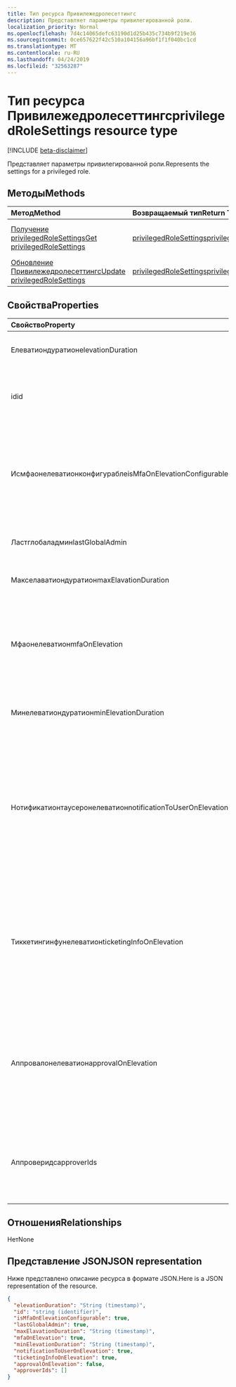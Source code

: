```yaml
---
title: Тип ресурса Привилежедролесеттингс
description: Представляет параметры привилегированной роли.
localization_priority: Normal
ms.openlocfilehash: 7d4c14065defc63190d1d25b435c734b9f219e36
ms.sourcegitcommit: 0ce657622f42c510a104156a96bf1f1f040bc1cd
ms.translationtype: MT
ms.contentlocale: ru-RU
ms.lasthandoff: 04/24/2019
ms.locfileid: "32563287"
---
```

# <a name="privilegedrolesettings-resource-type"></a><span data-ttu-id="4e752-103">Тип ресурса Привилежедролесеттингс</span><span class="sxs-lookup"><span data-stu-id="4e752-103">privilegedRoleSettings resource type</span></span>

[!INCLUDE [beta-disclaimer](../../includes/beta-disclaimer.md)]

<span data-ttu-id="4e752-104">Представляет параметры привилегированной роли.</span><span class="sxs-lookup"><span data-stu-id="4e752-104">Represents the settings for a privileged role.</span></span>


## <a name="methods"></a><span data-ttu-id="4e752-105">Методы</span><span class="sxs-lookup"><span data-stu-id="4e752-105">Methods</span></span>

| <span data-ttu-id="4e752-106">Метод</span><span class="sxs-lookup"><span data-stu-id="4e752-106">Method</span></span>           | <span data-ttu-id="4e752-107">Возвращаемый тип</span><span class="sxs-lookup"><span data-stu-id="4e752-107">Return Type</span></span>    |<span data-ttu-id="4e752-108">Описание</span><span class="sxs-lookup"><span data-stu-id="4e752-108">Description</span></span>|
|:---------------|:--------|:----------|
|[<span data-ttu-id="4e752-109">Получение privilegedRoleSettings</span><span class="sxs-lookup"><span data-stu-id="4e752-109">Get privilegedRoleSettings</span></span>](../api/privilegedrolesettings-get.md) | [<span data-ttu-id="4e752-110">privilegedRoleSettings</span><span class="sxs-lookup"><span data-stu-id="4e752-110">privilegedRoleSettings</span></span>](privilegedrolesettings.md) |<span data-ttu-id="4e752-111">Чтение свойств и связей объекта Привилежедролесеттингс.</span><span class="sxs-lookup"><span data-stu-id="4e752-111">Read properties and relationships of privilegedRoleSettings object.</span></span>|
|[<span data-ttu-id="4e752-112">Обновление Привилежедролесеттингс</span><span class="sxs-lookup"><span data-stu-id="4e752-112">Update privilegedRoleSettings</span></span>](../api/privilegedrolesettings-update.md) | [<span data-ttu-id="4e752-113">privilegedRoleSettings</span><span class="sxs-lookup"><span data-stu-id="4e752-113">privilegedRoleSettings</span></span>](privilegedrolesettings.md) |<span data-ttu-id="4e752-114">Обновление объекта Привилежедролесеттингс.</span><span class="sxs-lookup"><span data-stu-id="4e752-114">Update privilegedRoleSettings object.</span></span>|
## <a name="properties"></a><span data-ttu-id="4e752-115">Свойства</span><span class="sxs-lookup"><span data-stu-id="4e752-115">Properties</span></span>
| <span data-ttu-id="4e752-116">Свойство</span><span class="sxs-lookup"><span data-stu-id="4e752-116">Property</span></span>     | <span data-ttu-id="4e752-117">Тип</span><span class="sxs-lookup"><span data-stu-id="4e752-117">Type</span></span>   |<span data-ttu-id="4e752-118">Описание</span><span class="sxs-lookup"><span data-stu-id="4e752-118">Description</span></span>|
|:---------------|:--------|:----------|
|<span data-ttu-id="4e752-119">Елеватиондуратион</span><span class="sxs-lookup"><span data-stu-id="4e752-119">elevationDuration</span></span>|<span data-ttu-id="4e752-120">duration</span><span class="sxs-lookup"><span data-stu-id="4e752-120">duration</span></span>|<span data-ttu-id="4e752-121">Продолжительность активации роли.</span><span class="sxs-lookup"><span data-stu-id="4e752-121">The duration when the role is activated.</span></span>|
|<span data-ttu-id="4e752-122">id</span><span class="sxs-lookup"><span data-stu-id="4e752-122">id</span></span>|<span data-ttu-id="4e752-123">string</span><span class="sxs-lookup"><span data-stu-id="4e752-123">string</span></span>| <span data-ttu-id="4e752-124">Уникальный идентификатор для параметров роли.</span><span class="sxs-lookup"><span data-stu-id="4e752-124">The unique identifier for the role settings.</span></span> <span data-ttu-id="4e752-125">Только для чтения.</span><span class="sxs-lookup"><span data-stu-id="4e752-125">Read-only.</span></span>|
|<span data-ttu-id="4e752-126">Исмфаонелеватионконфигурабле</span><span class="sxs-lookup"><span data-stu-id="4e752-126">isMfaOnElevationConfigurable</span></span>|<span data-ttu-id="4e752-127">boolean</span><span class="sxs-lookup"><span data-stu-id="4e752-127">boolean</span></span>|<span data-ttu-id="4e752-128">**значение true** , если мфаонелеватион является настраиваемым.</span><span class="sxs-lookup"><span data-stu-id="4e752-128">**true** if mfaOnElevation is configurable.</span></span> <span data-ttu-id="4e752-129">**false** , если мфаонелеватион не является настраиваемым.</span><span class="sxs-lookup"><span data-stu-id="4e752-129">**false** if mfaOnElevation is not configurable.</span></span>|
|<span data-ttu-id="4e752-130">Ластглобаладмин</span><span class="sxs-lookup"><span data-stu-id="4e752-130">lastGlobalAdmin</span></span>|<span data-ttu-id="4e752-131">boolean</span><span class="sxs-lookup"><span data-stu-id="4e752-131">boolean</span></span>|<span data-ttu-id="4e752-132">Только для внутреннего использования.</span><span class="sxs-lookup"><span data-stu-id="4e752-132">Internal used only.</span></span>|
|<span data-ttu-id="4e752-133">Макселаватиондуратион</span><span class="sxs-lookup"><span data-stu-id="4e752-133">maxElavationDuration</span></span>|<span data-ttu-id="4e752-134">duration</span><span class="sxs-lookup"><span data-stu-id="4e752-134">duration</span></span>|<span data-ttu-id="4e752-135">Максимальный срок для активированной роли.</span><span class="sxs-lookup"><span data-stu-id="4e752-135">Maximal duration for the activated role.</span></span>|
|<span data-ttu-id="4e752-136">Мфаонелеватион</span><span class="sxs-lookup"><span data-stu-id="4e752-136">mfaOnElevation</span></span>|<span data-ttu-id="4e752-137">boolean</span><span class="sxs-lookup"><span data-stu-id="4e752-137">boolean</span></span>|<span data-ttu-id="4e752-138">**значение true** , если для активации роли требуется mfa.</span><span class="sxs-lookup"><span data-stu-id="4e752-138">**true** if MFA is required to activate the role.</span></span> <span data-ttu-id="4e752-139">**false** , если MFA не требуется для активации роли.</span><span class="sxs-lookup"><span data-stu-id="4e752-139">**false** if MFA is not required to activate the role.</span></span>|
|<span data-ttu-id="4e752-140">Минелеватиондуратион</span><span class="sxs-lookup"><span data-stu-id="4e752-140">minElevationDuration</span></span>|<span data-ttu-id="4e752-141">duration</span><span class="sxs-lookup"><span data-stu-id="4e752-141">duration</span></span>|<span data-ttu-id="4e752-142">Минимальная длительность для активированной роли.</span><span class="sxs-lookup"><span data-stu-id="4e752-142">Minimal duration for the activated role.</span></span>|
|<span data-ttu-id="4e752-143">Нотификатионтаусеронелеватион</span><span class="sxs-lookup"><span data-stu-id="4e752-143">notificationToUserOnElevation</span></span>|<span data-ttu-id="4e752-144">boolean</span><span class="sxs-lookup"><span data-stu-id="4e752-144">boolean</span></span>|<span data-ttu-id="4e752-145">**имеет значение true** , если вы отправляете уведомление конечному пользователю при активации роли.</span><span class="sxs-lookup"><span data-stu-id="4e752-145">**true** if send notification to the end user when the role is activated.</span></span> <span data-ttu-id="4e752-146">**значение false** , если уведомление не отправляется при активации роли.</span><span class="sxs-lookup"><span data-stu-id="4e752-146">**false** if do not send notification when the role is activated.</span></span>|
|<span data-ttu-id="4e752-147">Тиккетингинфунелеватион</span><span class="sxs-lookup"><span data-stu-id="4e752-147">ticketingInfoOnElevation</span></span>|<span data-ttu-id="4e752-148">boolean</span><span class="sxs-lookup"><span data-stu-id="4e752-148">boolean</span></span>|<span data-ttu-id="4e752-149">**имеет значение true** , если при активации роли требуются сведения о билетах.</span><span class="sxs-lookup"><span data-stu-id="4e752-149">**true** if the ticketing information is required when activate the role.</span></span> <span data-ttu-id="4e752-150">**false** , если при активации роли не требуются сведения о билетах.</span><span class="sxs-lookup"><span data-stu-id="4e752-150">**false** if the ticketing information is not required when activate the role.</span></span>|
|<span data-ttu-id="4e752-151">Аппровалонелеватион</span><span class="sxs-lookup"><span data-stu-id="4e752-151">approvalOnElevation</span></span>|<span data-ttu-id="4e752-152">boolean</span><span class="sxs-lookup"><span data-stu-id="4e752-152">boolean</span></span>|<span data-ttu-id="4e752-153">**имеет значение true** , если при активации роли необходимо выполнить утверждение.</span><span class="sxs-lookup"><span data-stu-id="4e752-153">**true** if the approval is required when activate the role.</span></span> <span data-ttu-id="4e752-154">**false** , если при активации роли не нужно утверждать.</span><span class="sxs-lookup"><span data-stu-id="4e752-154">**false** if the approval is not required when activate the role.</span></span>|
|<span data-ttu-id="4e752-155">Аппроверидс</span><span class="sxs-lookup"><span data-stu-id="4e752-155">approverIds</span></span>|<span data-ttu-id="4e752-156">массив</span><span class="sxs-lookup"><span data-stu-id="4e752-156">array</span></span>|<span data-ttu-id="4e752-157">Список идентификаторов утверждения, если для активации необходимо утверждение.</span><span class="sxs-lookup"><span data-stu-id="4e752-157">List of Approval ids, if approval is required for activation.</span></span>|

## <a name="relationships"></a><span data-ttu-id="4e752-158">Отношения</span><span class="sxs-lookup"><span data-stu-id="4e752-158">Relationships</span></span>
<span data-ttu-id="4e752-159">Нет</span><span class="sxs-lookup"><span data-stu-id="4e752-159">None</span></span>


## <a name="json-representation"></a><span data-ttu-id="4e752-160">Представление JSON</span><span class="sxs-lookup"><span data-stu-id="4e752-160">JSON representation</span></span>

<span data-ttu-id="4e752-161">Ниже представлено описание ресурса в формате JSON.</span><span class="sxs-lookup"><span data-stu-id="4e752-161">Here is a JSON representation of the resource.</span></span>

<!-- {
  "blockType": "resource",
  "optionalProperties": [

  ],
  "@odata.type": "microsoft.graph.privilegedRoleSettings"
}-->

```json
{
  "elevationDuration": "String (timestamp)",
  "id": "string (identifier)",
  "isMfaOnElevationConfigurable": true,
  "lastGlobalAdmin": true,
  "maxElavationDuration": "String (timestamp)",
  "mfaOnElevation": true,
  "minElevationDuration": "String (timestamp)",
  "notificationToUserOnElevation": true,
  "ticketingInfoOnElevation": true,
  "approvalOnElevation": false,
  "approverIds": []
}

```

<!-- uuid: 8fcb5dbc-d5aa-4681-8e31-b001d5168d79
2015-10-25 14:57:30 UTC -->
<!--
{
  "type": "#page.annotation",
  "description": "privilegedRoleSettings resource",
  "keywords": "",
  "section": "documentation",
  "tocPath": "",
  "suppressions": [
    "Error: /api-reference/beta/resources/privilegedrolesettings.md:\r\n      Exception processing links.\r\n    System.ArgumentException: Link Definition was null. Link text: !INCLUDE [beta-disclaimer](../../includes/beta-disclaimer.md)\r\n      at ApiDoctor.Validation.DocFile.get_LinkDestinations()\r\n      at ApiDoctor.Validation.DocSet.ValidateLinks(Boolean includeWarnings, String[] relativePathForFiles, IssueLogger issues, Boolean requireFilenameCaseMatch, Boolean printOrphanedFiles)"
  ]
}
-->
